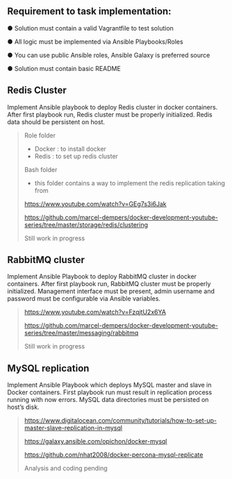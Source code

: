 
## Requirement to task implementation:
● Solution must contain a valid Vagrantfile to test solution

● All logic must be implemented via Ansible Playbooks/Roles

● You can use public Ansible roles, Ansible Galaxy is preferred source

● Solution must contain basic README

## Redis Cluster
Implement Ansible playbook to deploy Redis cluster in docker containers.
After first playbook run, Redis cluster must be properly initialized. Redis data should be
persistent on host.

> 
> Role folder
> - Docker : to install docker
> - Redis : to set up redis cluster
> 
> Bash folder
> - this folder contains a way to implement the redis replication taking from
> 
> https://www.youtube.com/watch?v=GEg7s3i6Jak
> 
> https://github.com/marcel-dempers/docker-development-youtube-series/tree/master/storage/redis/clustering
> 
> 
> Still work in progress
> 
> 


## RabbitMQ cluster
Implement Ansible Playbook to deploy RabbitMQ cluster in docker containers.
After first playbook run, RabbitMQ cluster must be properly initialized. Management interface
must be present, admin username and password must be configurable via Ansible variables.

> https://www.youtube.com/watch?v=FzqjtU2x6YA
>
> https://github.com/marcel-dempers/docker-development-youtube-series/tree/master/messaging/rabbitmq
> 
> Still work in progress
> 
> 


## MySQL replication
Implement Ansible Playbook which deploys MySQL master and slave in Docker containers.
First playbook run must result in replication process running with now errors. MySQL data
directories must be persisted on host’s disk.

> 
> https://www.digitalocean.com/community/tutorials/how-to-set-up-master-slave-replication-in-mysql
> 
> https://galaxy.ansible.com/opichon/docker-mysql
>
> https://github.com/nhat2008/docker-percona-mysql-replicate
> 
>  Analysis and coding pending
> 



